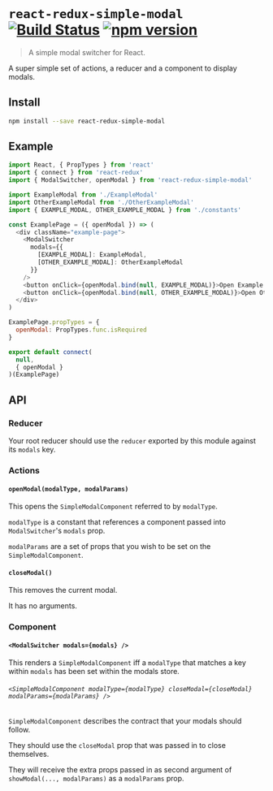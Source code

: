 # `react-redux-simple-modal` [![Build Status](https://travis-ci.org/sebinsua/react-redux-simple-modal.png)](https://travis-ci.org/sebinsua/react-redux-simple-modal) [![npm version](https://badge.fury.io/js/react-redux-simple-modal.svg)](https://npmjs.org/package/react-redux-simple-modal)
> A simple modal switcher for React.

A super simple set of actions, a reducer and a component to display modals.

## Install

```sh
npm install --save react-redux-simple-modal
```

## Example

```js
import React, { PropTypes } from 'react'
import { connect } from 'react-redux'
import { ModalSwitcher, openModal } from 'react-redux-simple-modal'

import ExampleModal from './ExampleModal'
import OtherExampleModal from './OtherExampleModal'
import { EXAMPLE_MODAL, OTHER_EXAMPLE_MODAL } from './constants'

const ExamplePage = ({ openModal }) => (
  <div className="example-page">
    <ModalSwitcher
      modals={{
        [EXAMPLE_MODAL]: ExampleModal,
        [OTHER_EXAMPLE_MODAL]: OtherExampleModal
      }}
    />
    <button onClick={openModal.bind(null, EXAMPLE_MODAL)}>Open Example Modal</button>
    <button onClick={openModal.bind(null, OTHER_EXAMPLE_MODAL)}>Open Other Example Modal</button>
  </div>
)

ExamplePage.propTypes = {
  openModal: PropTypes.func.isRequired
}

export default connect(
  null,
  { openModal }
)(ExamplePage)
```

## API

### Reducer

Your root reducer should use the `reducer` exported by this module against its `modals` key.

### Actions

#### `openModal(modalType, modalParams)`

This opens the `SimpleModalComponent` referred to by `modalType`.

`modalType` is a constant that references a component passed into `ModalSwitcher`'s `modals` prop.

`modalParams` are a set of props that you wish to be set on the `SimpleModalComponent`.

#### `closeModal()`

This removes the current modal.

It has no arguments.

### Component

#### `<ModalSwitcher modals={modals} />`

This renders a `SimpleModalComponent` iff a `modalType` that matches a key within `modals` has been set within the modals store.

###### `<SimpleModalComponent modalType={modalType} closeModal={closeModal} modalParams={modalParams} />`

`SimpleModalComponent` describes the contract that your modals should follow.

They should use the `closeModal` prop that was passed in to close themselves.

They will receive the extra props passed in as second argument of `showModal(..., modalParams)` as a `modalParams` prop.

